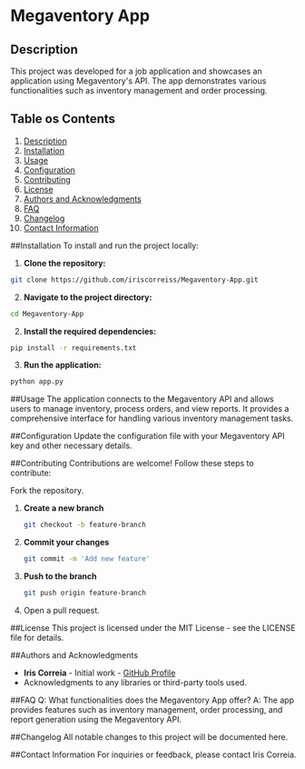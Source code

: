 # Megaventory App

## Description
This project was developed for a job application and showcases an application using Megaventory's API. The app demonstrates various functionalities such as inventory management and order processing.

## Table os Contents
1. [Description](#description)
2. [Installation](#installation)
3. [Usage](#usage)
4. [Configuration](#configuration)
5. [Contributing](#contributing)
6. [License](#license)
7. [Authors and Acknowledgments](#authors-and-acknowledgments)
8. [FAQ](#faw)
9. [Changelog](#changelog)
10. [Contact Information](#contact-information)

##Installation
To install and run the project locally:

1. **Clone the repository:**
```bash
git clone https://github.com/iriscorreiss/Megaventory-App.git
```

2. **Navigate to the project directory:**
```bash
cd Megaventory-App
```

2. **Install the required dependencies:**
```bash
pip install -r requirements.txt
```

3. **Run the application:**
```bash
python app.py
```

##Usage
The application connects to the Megaventory API and allows users to manage inventory, process orders, and view reports. 
It provides a comprehensive interface for handling various inventory management tasks.

##Configuration
Update the configuration file with your Megaventory API key and other necessary details.

##Contributing
Contributions are welcome! Follow these steps to contribute:

Fork the repository.
1. **Create a new branch**
   ```bash
   git checkout -b feature-branch
   ```

2. **Commit your changes**
   ```bash
   git commit -m 'Add new feature'
   ```

3. **Push to the branch**
   ```bash
   git push origin feature-branch
   ```

4. Open a pull request.


##License
This project is licensed under the MIT License - see the LICENSE file for details.

##Authors and Acknowledgments
- **Iris Correia** - Initial work - [GitHub Profile](https://github.com/iriscorreiss)
- Acknowledgments to any libraries or third-party tools used.

##FAQ
Q: What functionalities does the Megaventory App offer?
A: The app provides features such as inventory management, order processing, and report generation using the Megaventory API.

##Changelog
All notable changes to this project will be documented here.

##Contact Information
For inquiries or feedback, please contact Iris Correia.
